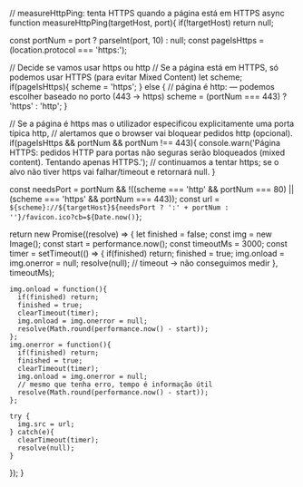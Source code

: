 // measureHttpPing: tenta HTTPS quando a página está em HTTPS
async function measureHttpPing(targetHost, port){
  if(!targetHost) return null;

  const portNum = port ? parseInt(port, 10) : null;
  const pageIsHttps = (location.protocol === 'https:');

  // Decide se vamos usar https ou http
  // Se a página está em HTTPS, só podemos usar HTTPS (para evitar Mixed Content)
  let scheme;
  if(pageIsHttps){
    scheme = 'https';
  } else {
    // página é http: — podemos escolher baseado no porto (443 -> https)
    scheme = (portNum === 443) ? 'https' : 'http';
  }

  // Se a página é https mas o utilizador especificou explicitamente uma porta típica http,
  // alertamos que o browser vai bloquear pedidos http (opcional).
  if(pageIsHttps && portNum && portNum !== 443){
    console.warn('Página HTTPS: pedidos HTTP para portas não seguras serão bloqueados (mixed content). Tentando apenas HTTPS.');
    // continuamos a tentar https; se o alvo não tiver https vai falhar/timeout e retornará null.
  }

  const needsPort = portNum && !((scheme === 'http' && portNum === 80) || (scheme === 'https' && portNum === 443));
  const url = `${scheme}://${targetHost}${needsPort ? ':' + portNum : ''}/favicon.ico?cb=${Date.now()}`;

  return new Promise((resolve) => {
    let finished = false;
    const img = new Image();
    const start = performance.now();
    const timeoutMs = 3000;
    const timer = setTimeout(() => {
      if(finished) return;
      finished = true;
      img.onload = img.onerror = null;
      resolve(null); // timeout -> não conseguimos medir
    }, timeoutMs);

    img.onload = function(){
      if(finished) return;
      finished = true;
      clearTimeout(timer);
      img.onload = img.onerror = null;
      resolve(Math.round(performance.now() - start));
    };
    img.onerror = function(){
      if(finished) return;
      finished = true;
      clearTimeout(timer);
      img.onload = img.onerror = null;
      // mesmo que tenha erro, tempo é informação útil
      resolve(Math.round(performance.now() - start));
    };

    try {
      img.src = url;
    } catch(e){
      clearTimeout(timer);
      resolve(null);
    }
  });
}

